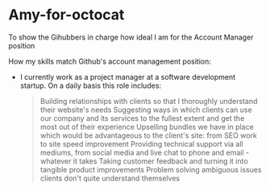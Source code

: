 Amy-for-octocat
===============

To show the Gihubbers in charge how ideal I am for the Account Manager position 

How my skills match Github's account management position: 

- I currently work as a project manager at a software development startup. On a daily basis this role includes: 
   >Building relationships with clients so that I thoroughly understand their website's needs
   >Suggesting ways in which clients can use our company and its services to the fullest extent and get the most out of their experience
   >Upselling bundles we have in place which would be advantageous to the client's site: from SEO work to site speed improvement 
  > Providing technical support via all mediums, from social media and live chat to phone and email - whatever it takes
  >Taking customer feedback and turning it into tangible product improvements 
  >Problem solving ambiguous issues clients don't quite understand themselves 
  
